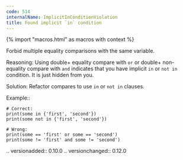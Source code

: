 ```yaml
---
code: 514
internalName: ImplicitInConditionViolation
title: Found implicit `in` condition
---
```


{% import "macros.html" as macros with context %}


Forbid multiple equality comparisons with the same variable.

Reasoning:
    Using double+ equality compare with ``or``
    or double+ non-equality compare with ``and``
    indicates that you have implicit ``in`` or ``not in`` condition.
    It is just hidden from you.

Solution:
    Refactor compares to use ``in`` or ``not in`` clauses.


Example::

    # Correct:
    print(some in {'first', 'second'})
    print(some not in {'first', 'second'})

    # Wrong:
    print(some == 'first' or some == 'second')
    print(some != 'first' and some != 'second')

.. versionadded:: 0.10.0
.. versionchanged:: 0.12.0